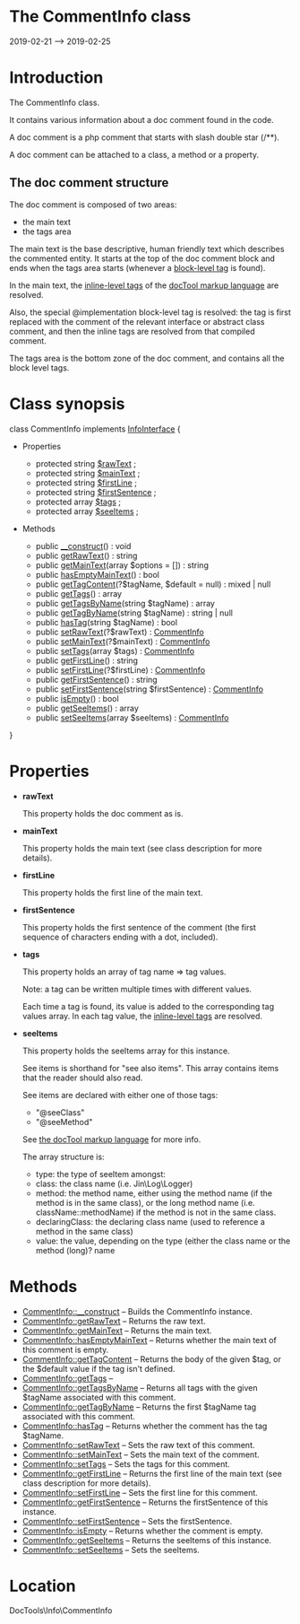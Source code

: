 The CommentInfo class
================
2019-02-21 --> 2019-02-25




Introduction
============

The CommentInfo class.

It contains various information about a doc comment found in the code.

A doc comment is a php comment that starts with slash double star (/**).

A doc comment can be attached to a class, a method or a property.


The doc comment structure
--------------------

The doc comment is composed of two areas:

- the main text
- the tags area


The main text is the base descriptive, human friendly text which describes the commented entity.
It starts at the top of the doc comment block and ends when the tags area
starts (whenever a [block-level tag](https://github.com/lingtalfi/DocTools/blob/master/doc/pages/doctool-markup-language.md#block-level-tags) is found).

In the main text, the [inline-level tags](https://github.com/lingtalfi/DocTools/blob/master/doc/pages/doctool-markup-language.md#inline-functions) of the [docTool markup language](https://github.com/lingtalfi/DocTools/blob/master/doc/pages/doctool-markup-language.md) are resolved.

Also, the special @implementation block-level tag is resolved: the tag is first replaced with the
comment of the relevant interface or abstract class comment, and then the inline tags are resolved
from that compiled comment.


The tags area is the bottom zone of the doc comment, and contains all the block level tags.



Class synopsis
==============


class <span class="pl-k">CommentInfo</span> implements [InfoInterface](https://github.com/lingtalfi/DocTools/blob/master/doc/api/DocTools/Info/InfoInterface.md) {

- Properties
    - protected string [$rawText](#property-rawText) ;
    - protected string [$mainText](#property-mainText) ;
    - protected string [$firstLine](#property-firstLine) ;
    - protected string [$firstSentence](#property-firstSentence) ;
    - protected array [$tags](#property-tags) ;
    - protected array [$seeItems](#property-seeItems) ;

- Methods
    - public [__construct](https://github.com/lingtalfi/DocTools/blob/master/doc/api/DocTools/Info/CommentInfo/__construct.md)() : void
    - public [getRawText](https://github.com/lingtalfi/DocTools/blob/master/doc/api/DocTools/Info/CommentInfo/getRawText.md)() : string
    - public [getMainText](https://github.com/lingtalfi/DocTools/blob/master/doc/api/DocTools/Info/CommentInfo/getMainText.md)(array $options = []) : string
    - public [hasEmptyMainText](https://github.com/lingtalfi/DocTools/blob/master/doc/api/DocTools/Info/CommentInfo/hasEmptyMainText.md)() : bool
    - public [getTagContent](https://github.com/lingtalfi/DocTools/blob/master/doc/api/DocTools/Info/CommentInfo/getTagContent.md)(?$tagName, $default = null) : mixed | null
    - public [getTags](https://github.com/lingtalfi/DocTools/blob/master/doc/api/DocTools/Info/CommentInfo/getTags.md)() : array
    - public [getTagsByName](https://github.com/lingtalfi/DocTools/blob/master/doc/api/DocTools/Info/CommentInfo/getTagsByName.md)(string $tagName) : array
    - public [getTagByName](https://github.com/lingtalfi/DocTools/blob/master/doc/api/DocTools/Info/CommentInfo/getTagByName.md)(string $tagName) : string | null
    - public [hasTag](https://github.com/lingtalfi/DocTools/blob/master/doc/api/DocTools/Info/CommentInfo/hasTag.md)(string $tagName) : bool
    - public [setRawText](https://github.com/lingtalfi/DocTools/blob/master/doc/api/DocTools/Info/CommentInfo/setRawText.md)(?$rawText) : [CommentInfo](https://github.com/lingtalfi/DocTools/blob/master/doc/api/DocTools/Info/CommentInfo.md)
    - public [setMainText](https://github.com/lingtalfi/DocTools/blob/master/doc/api/DocTools/Info/CommentInfo/setMainText.md)(?$mainText) : [CommentInfo](https://github.com/lingtalfi/DocTools/blob/master/doc/api/DocTools/Info/CommentInfo.md)
    - public [setTags](https://github.com/lingtalfi/DocTools/blob/master/doc/api/DocTools/Info/CommentInfo/setTags.md)(array $tags) : [CommentInfo](https://github.com/lingtalfi/DocTools/blob/master/doc/api/DocTools/Info/CommentInfo.md)
    - public [getFirstLine](https://github.com/lingtalfi/DocTools/blob/master/doc/api/DocTools/Info/CommentInfo/getFirstLine.md)() : string
    - public [setFirstLine](https://github.com/lingtalfi/DocTools/blob/master/doc/api/DocTools/Info/CommentInfo/setFirstLine.md)(?$firstLine) : [CommentInfo](https://github.com/lingtalfi/DocTools/blob/master/doc/api/DocTools/Info/CommentInfo.md)
    - public [getFirstSentence](https://github.com/lingtalfi/DocTools/blob/master/doc/api/DocTools/Info/CommentInfo/getFirstSentence.md)() : string
    - public [setFirstSentence](https://github.com/lingtalfi/DocTools/blob/master/doc/api/DocTools/Info/CommentInfo/setFirstSentence.md)(string $firstSentence) : [CommentInfo](https://github.com/lingtalfi/DocTools/blob/master/doc/api/DocTools/Info/CommentInfo.md)
    - public [isEmpty](https://github.com/lingtalfi/DocTools/blob/master/doc/api/DocTools/Info/CommentInfo/isEmpty.md)() : bool
    - public [getSeeItems](https://github.com/lingtalfi/DocTools/blob/master/doc/api/DocTools/Info/CommentInfo/getSeeItems.md)() : array
    - public [setSeeItems](https://github.com/lingtalfi/DocTools/blob/master/doc/api/DocTools/Info/CommentInfo/setSeeItems.md)(array $seeItems) : [CommentInfo](https://github.com/lingtalfi/DocTools/blob/master/doc/api/DocTools/Info/CommentInfo.md)

}




Properties
=============

- <span id="property-rawText"><b>rawText</b></span>

    This property holds the doc comment as is.
    
    

- <span id="property-mainText"><b>mainText</b></span>

    This property holds the main text (see class description for more details).
    
    

- <span id="property-firstLine"><b>firstLine</b></span>

    This property holds the first line of the main text.
    
    

- <span id="property-firstSentence"><b>firstSentence</b></span>

    This property holds the first sentence of the comment (the first sequence of characters ending with a dot, included).
    
    

- <span id="property-tags"><b>tags</b></span>

    This property holds an array of tag name => tag values.
    
    Note: a tag can be written multiple times with different values.
    
    Each time a tag is found, its value is added to the corresponding tag values array.
    In each tag value, the [inline-level tags](https://github.com/lingtalfi/DocTools/blob/master/doc/pages/doctool-markup-language.md#inline-functions) are resolved.
    
    

- <span id="property-seeItems"><b>seeItems</b></span>

    This property holds the seeItems array for this instance.
    
    See items is shorthand for "see also items".
    This array contains items that the reader should also read.
    
    See items are declared with either one of those tags:
    - "@seeClass"
    - "@seeMethod"
    
    See [the docTool markup language](https://github.com/lingtalfi/DocTools/blob/master/doc/pages/doctool-markup-language.md) for more info.
    
    
    The array structure is:
    
    - type: the type of seeItem amongst:
    - class: the class name (i.e. Jin\Log\Logger)
    - method: the method name, either using the method name (if the method is in the same class), or the
    long method name (i.e. className::methodName) if the method is not in the same class.
    - declaringClass: the declaring class name (used to reference a method in the same class)
    - value: the value, depending on the type (either the class name or the method (long)? name
    
    



Methods
==============

- [CommentInfo::__construct](https://github.com/lingtalfi/DocTools/blob/master/doc/api/DocTools/Info/CommentInfo/__construct.md) &ndash; Builds the CommentInfo instance.
- [CommentInfo::getRawText](https://github.com/lingtalfi/DocTools/blob/master/doc/api/DocTools/Info/CommentInfo/getRawText.md) &ndash; Returns the raw text.
- [CommentInfo::getMainText](https://github.com/lingtalfi/DocTools/blob/master/doc/api/DocTools/Info/CommentInfo/getMainText.md) &ndash; Returns the main text.
- [CommentInfo::hasEmptyMainText](https://github.com/lingtalfi/DocTools/blob/master/doc/api/DocTools/Info/CommentInfo/hasEmptyMainText.md) &ndash; Returns whether the main text of this comment is empty.
- [CommentInfo::getTagContent](https://github.com/lingtalfi/DocTools/blob/master/doc/api/DocTools/Info/CommentInfo/getTagContent.md) &ndash; Returns the body of the given $tag, or the $default value if the tag isn't defined.
- [CommentInfo::getTags](https://github.com/lingtalfi/DocTools/blob/master/doc/api/DocTools/Info/CommentInfo/getTags.md) &ndash; 
- [CommentInfo::getTagsByName](https://github.com/lingtalfi/DocTools/blob/master/doc/api/DocTools/Info/CommentInfo/getTagsByName.md) &ndash; Returns all tags with the given $tagName associated with this comment.
- [CommentInfo::getTagByName](https://github.com/lingtalfi/DocTools/blob/master/doc/api/DocTools/Info/CommentInfo/getTagByName.md) &ndash; Returns the first $tagName tag associated with this comment.
- [CommentInfo::hasTag](https://github.com/lingtalfi/DocTools/blob/master/doc/api/DocTools/Info/CommentInfo/hasTag.md) &ndash; Returns whether the comment has the tag $tagName.
- [CommentInfo::setRawText](https://github.com/lingtalfi/DocTools/blob/master/doc/api/DocTools/Info/CommentInfo/setRawText.md) &ndash; Sets the raw text of this comment.
- [CommentInfo::setMainText](https://github.com/lingtalfi/DocTools/blob/master/doc/api/DocTools/Info/CommentInfo/setMainText.md) &ndash; Sets the main text of the comment.
- [CommentInfo::setTags](https://github.com/lingtalfi/DocTools/blob/master/doc/api/DocTools/Info/CommentInfo/setTags.md) &ndash; Sets the tags for this comment.
- [CommentInfo::getFirstLine](https://github.com/lingtalfi/DocTools/blob/master/doc/api/DocTools/Info/CommentInfo/getFirstLine.md) &ndash; Returns the first line of the main text (see class description for more details).
- [CommentInfo::setFirstLine](https://github.com/lingtalfi/DocTools/blob/master/doc/api/DocTools/Info/CommentInfo/setFirstLine.md) &ndash; Sets the first line for this comment.
- [CommentInfo::getFirstSentence](https://github.com/lingtalfi/DocTools/blob/master/doc/api/DocTools/Info/CommentInfo/getFirstSentence.md) &ndash; Returns the firstSentence of this instance.
- [CommentInfo::setFirstSentence](https://github.com/lingtalfi/DocTools/blob/master/doc/api/DocTools/Info/CommentInfo/setFirstSentence.md) &ndash; Sets the firstSentence.
- [CommentInfo::isEmpty](https://github.com/lingtalfi/DocTools/blob/master/doc/api/DocTools/Info/CommentInfo/isEmpty.md) &ndash; Returns whether the comment is empty.
- [CommentInfo::getSeeItems](https://github.com/lingtalfi/DocTools/blob/master/doc/api/DocTools/Info/CommentInfo/getSeeItems.md) &ndash; Returns the seeItems of this instance.
- [CommentInfo::setSeeItems](https://github.com/lingtalfi/DocTools/blob/master/doc/api/DocTools/Info/CommentInfo/setSeeItems.md) &ndash; Sets the seeItems.




Location
=============
DocTools\Info\CommentInfo